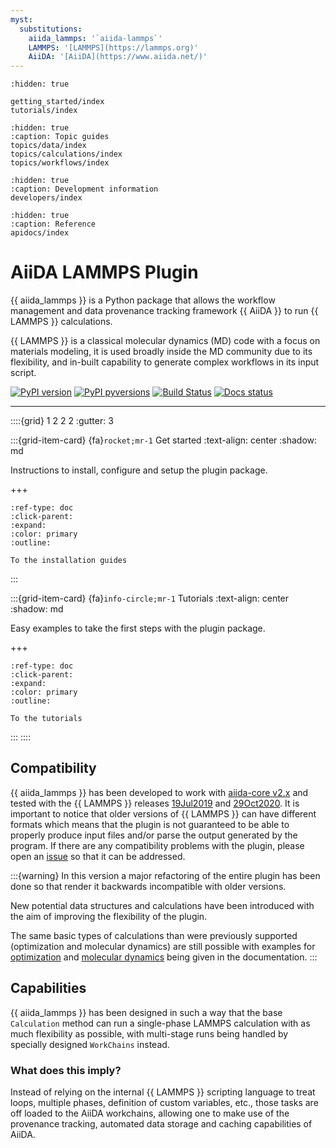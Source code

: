 ```yaml
---
myst:
  substitutions:
    aiida_lammps: '`aiida-lammps`'
    LAMMPS: '[LAMMPS](https://lammps.org)'
    AiiDA: '[AiiDA](https://www.aiida.net/)'
---
```


```{toctree}
:hidden: true

getting_started/index
tutorials/index
```

```{toctree}
:hidden: true
:caption: Topic guides
topics/data/index
topics/calculations/index
topics/workflows/index
```

```{toctree}
:hidden: true
:caption: Development information
developers/index
```

```{toctree}
:hidden: true
:caption: Reference
apidocs/index
```



# AiiDA LAMMPS Plugin

{{ aiida_lammps }} is a Python package that allows the workflow management and data provenance tracking framework {{ AiiDA }} to run {{ LAMMPS }} calculations.

{{ LAMMPS }} is a classical molecular dynamics (MD) code with a focus on materials modeling, it is used broadly inside the MD community due to its flexibility, and in-built capability to generate complex workflows in its input script.

[![PyPI version](https://badge.fury.io/py/aiida-lammps.svg)](https://badge.fury.io/py/aiida-lammps)
[![PyPI pyversions](https://img.shields.io/pypi/pyversions/aiida-lammps.svg)](https://pypi.python.org/pypi/aiida-lammps)
[![Build Status](https://github.com/aiidaplugins/aiida-lammps/actions/workflows/ci.yml/badge.svg?branch=main)](https://github.com/aiidateam/aiida-lammps/actions)
[![Docs status](https://readthedocs.org/projects/aiida-lammps/badge)](http://aiida-lammps.readthedocs.io/)

______________________________________________________________________


::::{grid} 1 2 2 2
:gutter: 3

:::{grid-item-card} {fa}`rocket;mr-1` Get started
:text-align: center
:shadow: md

Instructions to install, configure and setup the plugin package.

+++

```{button-ref} getting_started/index
:ref-type: doc
:click-parent:
:expand:
:color: primary
:outline:

To the installation guides
```
:::

:::{grid-item-card} {fa}`info-circle;mr-1` Tutorials
:text-align: center
:shadow: md

Easy examples to take the first steps with the plugin package.

+++

```{button-ref} tutorials/index
:ref-type: doc
:click-parent:
:expand:
:color: primary
:outline:

To the tutorials
```
:::
::::


## Compatibility

{{ aiida_lammps }} has been developed to work with [aiida-core v2.x](https://www.aiida.net/news/posts/2022-04-27-aiida-2-release.html) and tested with the {{ LAMMPS }} releases [19Jul2019](https://github.com/lammps/lammps/releases/tag/patch_19Jul2019) and [29Oct2020](https://github.com/lammps/lammps/releases/tag/stable_29Oct2020). It is important to notice that older versions of {{ LAMMPS }} can have different formats which means that the plugin is not guaranteed to be able to properly produce input files and/or parse the output generated by the program. If there are any compatibility problems with the plugin, please open an [issue](https://github.com/aiidaplugins/aiida-lammps/issues) so that it can be addressed.

:::{warning}
In this version a major refactoring of the entire plugin has been done so that render it backwards incompatible with older versions.

New potential data structures and calculations have been introduced with the aim of improving the flexibility of the plugin.

The same basic types of calculations than were previously supported (optimization and molecular dynamics) are still possible with examples for [optimization](tutorials/first_relaxation.md) and [molecular dynamics](tutorials/first_md.md) being given in the documentation.
:::

## Capabilities

{{ aiida_lammps }} has been designed in such a way that the base ``Calculation`` method can run a single-phase LAMMPS calculation with as much flexibility as possible, with multi-stage runs being handled by specially designed  ``WorkChains`` instead.

### What does this imply?

Instead of relying on the internal {{ LAMMPS }} scripting language to treat loops, multiple phases, definition of custom variables, etc., those tasks are off loaded to the AiiDA workchains, allowing one to make use of the provenance tracking, automated data storage and caching capabilities of AiiDA.
